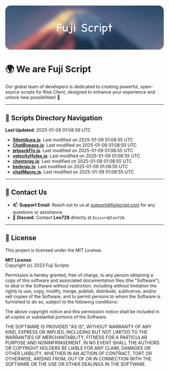 ![Banner](.github/b.webp)

# 🌍 **We are Fuji Script**

Our global team of developers is dedicated to creating powerful, open-source scripts for Rise Client, designed to enhance your experience and unlock new possibilities! 🌟

---
<!-- SCRIPTS_NAVIGATION_START -->
## 📂 **Scripts Directory Navigation**

**Last Updated**: 2025-01-09 01:08:56 UTC

- **[SilentAura.js](scripts/SilentAura.js)**: Last modified on 2025-01-09 01:08:55 UTC
- **[ChatBypass.js](scripts/ChatBypass.js)**: Last modified on 2025-01-09 01:08:55 UTC
- **[jetpackFly.js](scripts/jetpackFly.js)**: Last modified on 2025-01-09 01:08:55 UTC
- **[velocityHylex.js](scripts/velocityHylex.js)**: Last modified on 2025-01-09 01:08:55 UTC
- **[chestxray.js](scripts/chestxray.js)**: Last modified on 2025-01-09 01:08:55 UTC
- **[bedxray.js](scripts/bedxray.js)**: Last modified on 2025-01-09 01:08:55 UTC
- **[chatMacro.js](scripts/chatMacro.js)**: Last modified on 2025-01-09 01:08:55 UTC

<!-- SCRIPTS_NAVIGATION_END -->

---

## 💬 **Contact Us**  
- 📬 **Support Email**: Reach out to us at [support@fujiscript.com](mailto:support@fujiscript.com) for any questions or assistance.  
- 💬 **Discord**: Contact **Leo728** directly at `Discord@leo728`.

---

## 📜 **License**

This project is licensed under the MIT License.  

**MIT License**  
Copyright (c) 2023 Fuji Scripts  

Permission is hereby granted, free of charge, to any person obtaining a copy of this software and associated documentation files (the "Software"), to deal in the Software without restriction, including without limitation the rights to use, copy, modify, merge, publish, distribute, sublicense, and/or sell copies of the Software, and to permit persons to whom the Software is furnished to do so, subject to the following conditions:  

The above copyright notice and this permission notice shall be included in all copies or substantial portions of the Software.  

THE SOFTWARE IS PROVIDED "AS IS", WITHOUT WARRANTY OF ANY KIND, EXPRESS OR IMPLIED, INCLUDING BUT NOT LIMITED TO THE WARRANTIES OF MERCHANTABILITY, FITNESS FOR A PARTICULAR PURPOSE AND NONINFRINGEMENT. IN NO EVENT SHALL THE AUTHORS OR COPYRIGHT HOLDERS BE LIABLE FOR ANY CLAIM, DAMAGES OR OTHER LIABILITY, WHETHER IN AN ACTION OF CONTRACT, TORT OR OTHERWISE, ARISING FROM, OUT OF OR IN CONNECTION WITH THE SOFTWARE OR THE USE OR OTHER DEALINGS IN THE SOFTWARE.  
